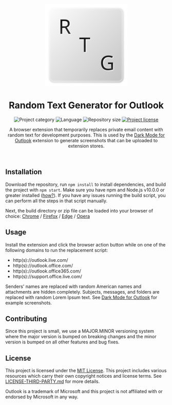 <!-- Project Header -->
<div align="center"> 
  <img class="projectLogo" src="icon.svg" alt="Project logo" title="Project logo" width="256">

  <h1 class="projectName">Random Text Generator for Outlook</h1>

  <p class="projectBadges">
    <img src="https://johng.io/badges/category/Extension.svg" alt="Project category" title="Project category">
    <img src="https://img.shields.io/github/languages/top/jerboa88/rtg-for-outlook.svg" alt="Language" title="Language">
    <img src="https://img.shields.io/github/repo-size/jerboa88/rtg-for-outlook.svg" alt="Repository size" title="Repository size">
    <a href="LICENSE">
      <img src="https://img.shields.io/github/license/jerboa88/rtg-for-outlook.svg" alt="Project license" title="Project license"/>
    </a>
  </p>
  
  <p class="projectDesc">
    A browser extension that temporarily replaces private email content with random text for development purposes. This is used by the <a href="https://github.com/jerboa88/dark-mode-for-outlook">Dark Mode for Outlook</a> extension to generate screenshots that can be uploaded to extension stores.
  </p>
  
  <br/>
</div>


## Installation
Download the repository, run `npm install` to install dependencies, and build the project with `npm start`. Make sure you have npm and Node.js v10.0.0 or greater installed ([how?](https://docs.npmjs.com/downloading-and-installing-node-js-and-npm)). If you have any issues running the build script, you can perform all the steps in that script manually.

Next, the build directory or zip file can be loaded into your browser of choice: [Chrome](https://developer.chrome.com/extensions/getstarted#manifest) / [Firefox](https://extensionworkshop.com/documentation/develop/temporary-installation-in-firefox/) / [Edge](https://docs.microsoft.com/en-us/microsoft-edge/extensions-chromium/getting-started/part1-simple-extension#run-your-extension-locally-in-your-browser-while-developing-it-side-loading) / [Opera](https://dev.opera.com/extensions/testing/)


## Usage
Install the extension and click the browser action button while on one of the following domains to run the replacement script:
- http(s)://outlook.live.com/
- http(s)://outlook.office.com/
- http(s)://outlook.office365.com/
- http(s)://support.office.live.com/

Senders' names are replaced with random American names and attachments are hidden completely. Subjects, messages, and folders are replaced with random Lorem Ipsum text. See [Dark Mode for Outlook][dfmo_link] for example screenshots.

## Contributing
Since this project is small, we use a MAJOR.MINOR versioning system where the major version is bumped on breaking changes and the minor version is bumped on all other features and bug fixes.

## License
This project is licensed under the [MIT License](LICENSE). This project includes various resources which carry their own copyright notices and license terms. See [LICENSE-THIRD-PARTY.md](LICENSE-THIRD-PARTY.md) for more details.

Outlook is a trademark of Microsoft and this project is not affiliated with or endorsed by Microsoft in any way.


[dfmo_link]: https://github.com/jerboa88/dark-mode-for-outlook
